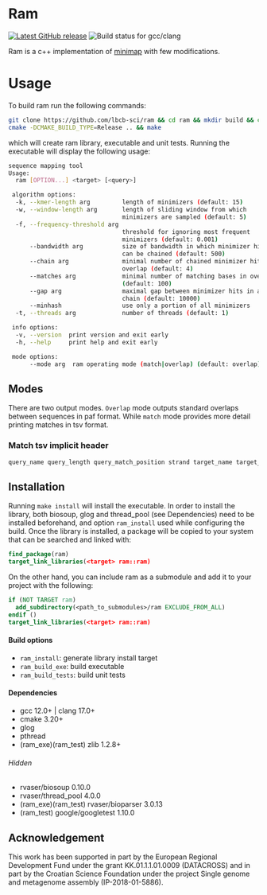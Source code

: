 # Ram

[![Latest GitHub release](https://img.shields.io/github/release/lbcb-sci/ram.svg)](https://github.com/lbcb-sci/ram/releases/latest)
![Build status for gcc/clang](https://github.com/lbcb-sci/ram/actions/workflows/ram.yml/badge.svg)

Ram is a c++ implementation of [minimap](https://github.com/lh3/minimap) with few modifications.

# Usage

To build ram run the following commands:

```bash
git clone https://github.com/lbcb-sci/ram && cd ram && mkdir build && cd build
cmake -DCMAKE_BUILD_TYPE=Release .. && make
```

which will create ram library, executable and unit tests. Running the executable will display the following usage:

```bash
sequence mapping tool
Usage:
  ram [OPTION...] <target> [<query>]

 algorithm options:
  -k, --kmer-length arg         length of minimizers (default: 15)
  -w, --window-length arg       length of sliding window from which 
                                minimizers are sampled (default: 5)
  -f, --frequency-threshold arg
                                threshold for ignoring most frequent 
                                minimizers (default: 0.001)
      --bandwidth arg           size of bandwidth in which minimizer hits 
                                can be chained (default: 500)
      --chain arg               minimal number of chained minimizer hits in 
                                overlap (default: 4)
      --matches arg             minimal number of matching bases in overlap 
                                (default: 100)
      --gap arg                 maximal gap between minimizer hits in a 
                                chain (default: 10000)
      --minhash                 use only a portion of all minimizers
  -t, --threads arg             number of threads (default: 1)

 info options:
  -v, --version  print version and exit early
  -h, --help     print help and exit early

 mode options:
      --mode arg  ram operating mode (match|overlap) (default: overlap)

```

## Modes

There are two output modes. `Overlap` mode outputs standard overlaps between sequences in paf format. While `match` mode provides more detail printing matches in tsv format.

### Match tsv implicit header

```txt
query_name query_length query_match_position strand target_name target_length target_match_position
```

## Installation

Running `make install` will install the executable. In order to install the library, both biosoup, glog and thread_pool (see Dependencies) need to be installed beforehand, and option `ram_install` used while configuring the build. Once the library is installed, a package will be copied to your system that can be searched and linked with:

```cmake
find_package(ram)
target_link_libraries(<target> ram::ram)
```

On the other hand, you can include ram as a submodule and add it to your project with the following:

```cmake
if (NOT TARGET ram)
  add_subdirectory(<path_to_submodules>/ram EXCLUDE_FROM_ALL)
endif ()
target_link_libraries(<target> ram::ram)
```

#### Build options

- `ram_install`: generate library install target
- `ram_build_exe`: build executable
- `ram_build_tests`: build unit tests

#### Dependencies

- gcc 12.0+ | clang 17.0+
- cmake 3.20+
- glog
- pthread
- (ram_exe)(ram_test) zlib 1.2.8+

###### Hidden

- rvaser/biosoup 0.10.0
- rvaser/thread_pool 4.0.0
- (ram_exe)(ram_test) rvaser/bioparser 3.0.13
- (ram_test) google/googletest 1.10.0

## Acknowledgement

This work has been supported in part by the European Regional Development Fund under the grant KK.01.1.1.01.0009 (DATACROSS) and in part by the Croatian Science Foundation under the project Single genome and metagenome assembly (IP-2018-01-5886).
